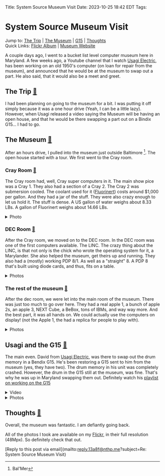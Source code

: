 Title: System Source Museum Visit
Date: 2023-10-25 18:42 EDT
Tags:

# System Source Museum Visit

Jump to: [The Trip](#trip) | [The Museum](#museum) | [G15](#g15) | [Thoughts](#thoughts) <br>
Quick Links: [Flickr Album](https://www.flickr.com/photos/197704187@N04/albums/72177720312149715/with/53281603158/) | [Museum Website](https://museum.syssrc.com)

A couple days ago, I went to a bucket list level computer museum here in Maryland. A few weeks ago, a Youtube channel that I watch [Usagi Electric](https://www.youtube.com/@UsagiElectric), has been working on an old 1950's computer (on loan for repair from the museum), and announced that he would be at the museum to swap out a part. He also said, that it would also be a meet and greet. 
<div id="trip" />

## The Trip [🔗](#trip)

I had been planning on going to the museum for a bit. I was putting it off simply because it was a one hour drive (Yeah, I can be a little lazy). However, when Usagi released a video saying the Museum will be having an open house, and that he would be there swapping a part out on a Bindix G15... I had to go.
<div id="museum" />

## The Museum [🔗](#museum)

After an hours drive, I pulled into the museum just outside Baltimore [^1]. The open house started with a tour. We first went to the Cray room. 
<div id="cray" />

### Cray Room [🔗](#cray)

The Cray room had, well, Cray super computers in it. The main show pice was a Cray 1. They also had a section of a Cray 2. The Cray 2 was submersion cooled. The coolant used for it ([Fluorinert](https://www.3m.com/3M/en_US/p/d/b40045180/)) costs around $1,000 per gallon. And they had a jar of the stuff. They were also crazy enough to let us hold it. The stuff is dense. A US gallon of water weighs about 8.33 LBs. A gallon of Fluorinert weighs about 14.66 LBs.

<details> <summary>Photo</summary>

![](_pics/fig2.jpeg)

</details>
<div id="dec" />

### DEC Room [🔗](#dec)

After the Cray room, we moved on to the DEC room. In the DEC room was one of the first computers available. The LINC. The crazy thing about the LINC, is that not only is the chick who wrote the operating system for it, a Marylander. She also helped the museum, get theirs up and running. They also had a (mostly) working PDP 8/1. As well as a "straight" 8. A PDP 8 that's built using diode cards, and thus, fits on a table.

<details> <summary>Photos</summary>

![](_pics/fig3.jpeg)
![](_pics/fig4.jpeg)
![](_pics/fig5.jpeg)
![](_pics/fig6.jpeg)

</details>
<div id="restofit" />

### The rest of the museum [🔗](#restofit)

After the dec room, we were let into the main room of the museum. There was just too much to go over here. They had a real apple 1, a bunch of apple 2s, an apple 3, NEXT Cube, a BeBox, tons of IBMs, and way way more. And the best part, it was all hands on. We could actually use the computers on display! (not the Apple 1, the had a replica for people to play with).

<details> <summary>Photos</summary>

![](_pics/fig1.jpeg)
![](_pics/fig7.jpeg)
![](_pics/fig8.jpeg)
![](_pics/fig9.jpeg)

</details>
<div id="g15" />

## Usagi and the G15 [🔗](#g15)

The main even. David from [Usagi Electric](https://www.youtube.com/@UsagiElectric/videos), was there to swap out the drum memory in a Bendix G15. He's been restoring a G15 sent to him from the museum (yes, they have two). The drum memory in his unit was completely crashed. However, the drum in the G15 still at the museum, was fine. That's why he was up in Maryland swapping them out. Definitely watch his [playlist on working on the G15](https://www.youtube.com/playlist?list=PLnw98JPyObn3QSIwUz5Iv6NA1x-uGFqAa)

<details> <summary>Video</summary>

Sorry about the sound, a lot of people were talking. <br>
https://www.youtube.com/watch?v=uOGCUNv8Yg8

</details>

<details> <summary>Photos</summary>

![](_pics/fig10.jpeg)
![](_pics/fig11.jpeg) <br>
A wild [Ventage Geek](https://www.youtube.com/@vintagegeek) <br>
![](_pics/fig12.jpeg)
![](_pics/fig13.jpeg)

</details>
<div id="thoughts" />

## Thoughts [🔗](#thoughts)

Overall, the museum was fantastic. I am defiantly going back.

All of the photos I took are available on my [Flickr](https://www.flickr.com/photos/197704187@N04/albums/72177720312149715/with/53281603158/), in their full resolution (48Mpx). So definitely check that out.

[Reply to this post via email](mailto:reply.13a8f@nthp.me?subject=Re: System Source Museum Visit)


[^1]: Bal'Mer

